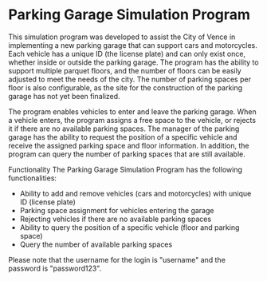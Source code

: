 # Parking Garage Simulation Program


This simulation program was developed to assist the City of Vence in implementing a new parking garage that can support cars and motorcycles. Each vehicle has a unique ID (the license plate) and can only exist once, whether inside or outside the parking garage. The program has the ability to support multiple parquet floors, and the number of floors can be easily adjusted to meet the needs of the city. The number of parking spaces per floor is also configurable, as the site for the construction of the parking garage has not yet been finalized.

The program enables vehicles to enter and leave the parking garage. When a vehicle enters, the program assigns a free space to the vehicle, or rejects it if there are no available parking spaces. The manager of the parking garage has the ability to request the position of a specific vehicle and receive the assigned parking space and floor information. In addition, the program can query the number of parking spaces that are still available.

Functionality
The Parking Garage Simulation Program has the following functionalities:

* Ability to add and remove vehicles (cars and motorcycles) with unique ID (license plate)
* Parking space assignment for vehicles entering the garage
* Rejecting vehicles if there are no available parking spaces
* Ability to query the position of a specific vehicle (floor and parking space)
* Query the number of available parking spaces

Please note that the username for the login is "username" and the password is "password123".
